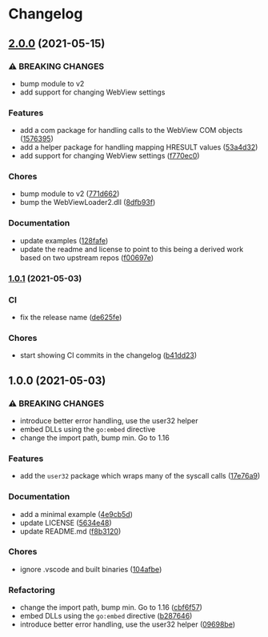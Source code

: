 # Changelog

## [2.0.0](https://www.github.com/mattpodraza/webview2/compare/v1.0.1...v2.0.0) (2021-05-15)


### ⚠ BREAKING CHANGES

* bump module to v2
* add support for changing WebView settings

### Features

* add a com package for handling calls to the WebView COM objects ([1576395](https://www.github.com/mattpodraza/webview2/commit/15763954d9eb980eaa068ac2723039d71a877181))
* add a helper package for handling mapping HRESULT values ([53a4d32](https://www.github.com/mattpodraza/webview2/commit/53a4d32b9fcb8d68157ca487df1734bbea9f5493))
* add support for changing WebView settings ([f770ec0](https://www.github.com/mattpodraza/webview2/commit/f770ec073c604c4b00375a5a46dbf4a799a22ac1))


### Chores

* bump module to v2 ([771d662](https://www.github.com/mattpodraza/webview2/commit/771d6620796f94efb4bd52aa2c531133d295f5f0))
* bump the WebViewLoader2.dll ([8dfb93f](https://www.github.com/mattpodraza/webview2/commit/8dfb93f5f437dd06b52811f2afdc39bc0b4e6d4c))


### Documentation

* update examples ([128fafe](https://www.github.com/mattpodraza/webview2/commit/128fafebd08b3b0d6de0d7af518738d143fb8895))
* update the readme and license to point to this being a derived work based on two upstream repos ([f00697e](https://www.github.com/mattpodraza/webview2/commit/f00697eb6c9f1c44dcd3271666c74e19002383d1))

### [1.0.1](https://www.github.com/mattpodraza/webview2/compare/v1.0.0...v1.0.1) (2021-05-03)


### CI

* fix the release name ([de625fe](https://www.github.com/mattpodraza/webview2/commit/de625fe9a2e653f8977adca691d24846a31f4962))


### Chores

* start showing CI commits in the changelog ([b41dd23](https://www.github.com/mattpodraza/webview2/commit/b41dd2375099b702c87f341c99915b2ff66daf5d))

## 1.0.0 (2021-05-03)


### ⚠ BREAKING CHANGES

* introduce better error handling, use the user32 helper
* embed DLLs using the `go:embed` directive
* change the import path, bump min. Go to 1.16

### Features

* add the `user32` package which wraps many of the syscall calls ([17e76a9](https://www.github.com/mattpodraza/webview2/commit/17e76a9678310a602f70b85ca28e65ab3ed9c883))


### Documentation

* add a minimal example ([4e9cb5d](https://www.github.com/mattpodraza/webview2/commit/4e9cb5d45ca7cbaf229ecc06a5a064da2979520a))
* update LICENSE ([5634e48](https://www.github.com/mattpodraza/webview2/commit/5634e48a4f8c3c55b907db07a7bf9b26c7999554))
* update README.md ([f8b3120](https://www.github.com/mattpodraza/webview2/commit/f8b3120cce0d497540289bfa754210c86f5c05a6))


### Chores

* ignore .vscode and built binaries ([104afbe](https://www.github.com/mattpodraza/webview2/commit/104afbe1b72716d4f7018b8edaea1a03bfcd3f0a))


### Refactoring

* change the import path, bump min. Go to 1.16 ([cbf6f57](https://www.github.com/mattpodraza/webview2/commit/cbf6f57c5e76d19147804fe6dd288e1cb2b79275))
* embed DLLs using the `go:embed` directive ([b287646](https://www.github.com/mattpodraza/webview2/commit/b287646acdcd485ef1c3d4068a48d4603e213868))
* introduce better error handling, use the user32 helper ([09698be](https://www.github.com/mattpodraza/webview2/commit/09698be696bc23cbb4389ffb58c787a502e41560))
